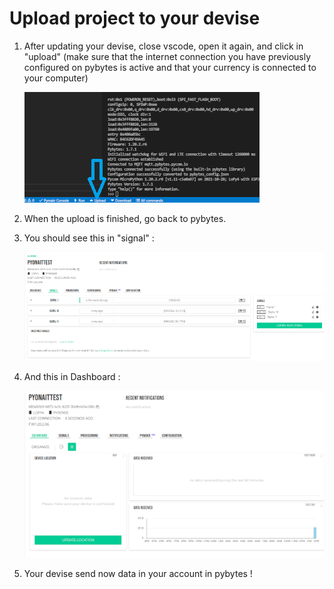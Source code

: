 # Upload project to your devise

1. After updating your devise, close vscode, open it again, and click in "upload" (make sure that the internet connection you have previously configured on pybytes is active and that your currency is connected to your computer)

    ![connecting_tutorial_1](../images/connecting_tutorial_1.png)

2. When the upload is finished, go back to pybytes.

3. You should see this in "signal" :

    ![connecting_tutorial_2](../images/connecting_tutorial_2.png)

4. And this in Dashboard :

    ![connecting_tutorial_3](../images/connecting_tutorial_3.png)

5. Your devise send now data in your account in pybytes !